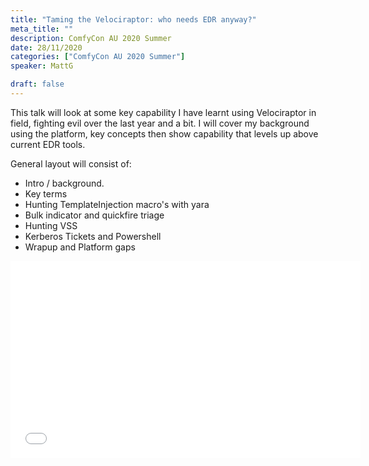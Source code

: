 ```yaml
---
title: "Taming the Velociraptor: who needs EDR anyway?"
meta_title: ""
description: ComfyCon AU 2020 Summer
date: 28/11/2020
categories: ["ComfyCon AU 2020 Summer"]
speaker: MattG

draft: false
---
```

This talk will look at some key capability I have learnt using Velociraptor in field, fighting evil over the last year and a bit. I will cover my background using the platform, key concepts then show capability that levels up above current EDR tools.

General layout will consist of:

- Intro / background.
- Key terms
- Hunting TemplateInjection macro's with yara
- Bulk indicator and quickfire triage
- Hunting VSS
- Kerberos Tickets and Powershell
- Wrapup and Platform gaps

<iframe width="560" height="315" src="None" title="YouTube video player" frameborder="0" allow="accelerometer; autoplay; clipboard-write; encrypted-media; gyroscope; picture-in-picture; web-share" allowfullscreen></iframe>
